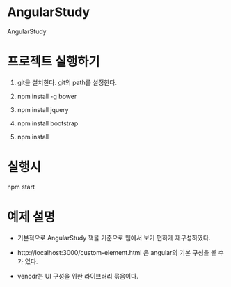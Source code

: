 # AngularStudy

AngularStudy


# 프로젝트 실행하기

1. git을 설치한다. git의 path를 설정한다.

2. npm install -g bower 

3. npm install jquery

4. npm install bootstrap

5. npm install 

# 실행시

npm start


# 예제 설명

- 기본적으로 AngularStudy 책을 기준으로 웹에서 보기 편하게 재구성하였다.

- http://localhost:3000/custom-element.html 은 angular의 기본 구성을 볼 수가 있다.

- venodr는 UI 구성을 위한 라이브러리 묶음이다. 
